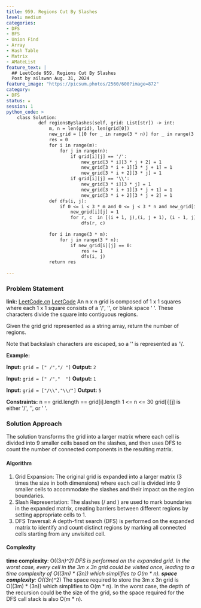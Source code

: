 ```yaml
---
title: 959. Regions Cut By Slashes
level: medium
categories:
- DFS
- BFS
- Union Find
- Array
- Hash Table
- Matrix
- AMateList
feature_text: |
  ## LeetCode 959. Regions Cut By Slashes
  Post by ailswan Aug. 31, 2024
feature_image: "https://picsum.photos/2560/600?image=872"
category:
- DFS
status: ★
session: 1
python_code: >
    class Solution:
            def regionsBySlashes(self, grid: List[str]) -> int:
                m, n = len(grid), len(grid[0])
                new_grid = [[0 for _ in range(3 * n)] for _ in range(3 * m)]
                res = 0
                for i in range(m):
                    for j in range(n):
                        if grid[i][j] == '/':
                            new_grid[3 * i][3 * j + 2] = 1
                            new_grid[3 * i + 1][3 * j + 1] = 1
                            new_grid[3 * i + 2][3 * j] = 1
                        if grid[i][j] == '\\':
                            new_grid[3 * i][3 * j] = 1
                            new_grid[3 * i + 1][3 * j + 1] = 1
                            new_grid[3 * i + 2][3 * j + 2] = 1
                def dfs(i, j):
                    if 0 <= i < 3 * m and 0 <= j < 3 * n and new_grid[i][j] == 0:
                        new_grid[i][j] = 1
                        for r, c  in [(i + 1, j),(i, j + 1), (i - 1, j), (i, j - 1)]:
                            dfs(r, c)
                        
                for i in range(3 * m):
                    for j in range(3 * n):
                        if new_grid[i][j] == 0:
                            res += 1
                            dfs(i, j)
                return res
                                        
---
```


### Problem Statement
**link:**
[LeetCode.cn](https://leetcode.cn/problems/regions-cut-by-slashes/)
[LeetCode](https://leetcode.com/problems/regions-cut-by-slashes/)
An n x n grid is composed of 1 x 1 squares where each 1 x 1 square consists of a '/', '\', or blank space ' '. These characters divide the square into contiguous regions.

Given the grid grid represented as a string array, return the number of regions.

Note that backslash characters are escaped, so a '\' is represented as '\\'.

**Example:**

**Input:** `grid = [" /","/ "]`
**Output:** `2`

**Input:** `grid = [" /","  "]`
**Output:** `1`

**Input:** `grid = ["/\\","\\/"]`
**Output:** `5`

**Constraints:**
n == grid.length == grid[i].length
1 <= n <= 30
grid[i][j] is either '/', '\', or ' '.

### Solution Approach
The solution transforms the grid into a larger matrix where each cell is divided into 9 smaller cells based on the slashes, and then uses DFS to count the number of connected components in the resulting matrix.

#### Algorithm
1. Grid Expansion: The original grid is expanded into a larger matrix (3 times the size in both dimensions) where each cell is divided into 9 smaller cells to accommodate the slashes and their impact on the region boundaries.
2. Slash Representation: The slashes (/ and \) are used to mark boundaries in the expanded matrix, creating barriers between different regions by setting appropriate cells to 1.
3. DFS Traversal: A depth-first search (DFS) is performed on the expanded matrix to identify and count distinct regions by marking all connected cells starting from any unvisited cell.

#### Complexity
 **time complexity**: O((3*n)^2) 
 DFS is performed on the expanded grid. In the worst case, every cell in the 3m x 3n grid could be visited once, leading to a time complexity of O((3m) * (3n)) which simplifies to O(m * n).
 **space complexity**: O((3*n)^2)
 The space required to store the 3m x 3n grid is O((3m) * (3n)) which simplifies to O(m * n).
  In the worst case, the depth of the recursion could be the size of the grid, so the space required for the DFS call stack is also O(m * n).